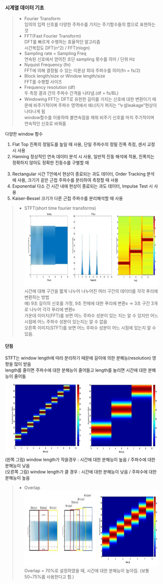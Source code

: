 ### 시계열 데이터 기초

> - Fourier Transform<br>
임의의 입력 신호를 다양한 주파수를 가지는 주기함수들의 합으로 표현하는 것
> - FFT(Fast Fourier Transform)<br>
DFT를 빠르게 수행하는 효율적인 알고리즘<br>
시간복잡도 DFT(n^2) / FFT(nlogn)
> - Sampling rate = Sampling Freq<br>
연속된 신호에서 얻어진 초단 sampling 횟수를 의미 / 단위 Hz
> - Nyquist Frequency (fn)<br>
FFT에 의해 결정될 수 있는 이론상 최대 주파수를 의미(fn = fs/2)
> - Block length/size or Window length/size<br>
FFT를 수행할 사이즈
> - Frequency resolution (df)<br>
두 측정 결과 간의 주파수 간격을 나타냄.(df = fs/BL)
> - Windowing
FFT는 DFT로 유한한 길이를 가지는 신호에 대한 변환이기 때문에 비주기적이며 주파수 영역에서 에너지가 퍼지는 “누설leakage”현상이 나타나게 됨<br>
window함수를 이용하여 불연속점을 채워 비주기 신호를 마치 주기적이며 연속적인 신호로 바꿔줌<br>

다양한 window 함수<br>
1. Flat Top       진폭의 정밀도를 높일 때 사용, 단일 주파수의 정밀 진폭 측정, 센서 교정시 사용<br>
2. Hanning        정상적인 연속 데이터 분석 시 사용, 일반적 진동 해석에 적용, 진폭치는 정확하지 않아도 정확한 진동수를 구별할 때<br><br>
3. Rectangular    시간 T안에서 현상이 종료되는 과도 데이터, Order Tracking 분석에 사용, 크기가 같은 근접 주파수를 분리하여 측정할 때 사용<br>
4. Exponential    다소 긴 시간 내에 현상이 종료되는 과도 데이터, Impulse Test 시 사용<br>
5. Kaiser-Bessel  크기가 다른 근접 주파수를 분리해석할 때 사용<br>

> - STFT(short time fourier transforms)<br>
<img src="STFT예시2.png" height="250" width="1200"><br>
시간에 대해 구간을 짧게 나누어 나누어진 여러 구간의 데이터를 각각 푸리에 변환하는 방법<br>
예) 9초 길이의 신호를 가정, 9초 전체에 대한 푸리에 변환x -> 3초 구간 3개로 나누어 각각 푸리에 변환o<br>
가운데 이미지(FFT)를 보면 어느 주파수 성분이 있는 지는 알 수 있지만 어느 시점에 어느 주파수 성분이 있는지는 알 수 없음<br>
오른쪽 이미지(STFT)를 보면 어느 주파수 성분이 어느 시점에 있는지 알 수 있음.<br>

#### 단점
STFT는 window length에 따라 분리하기 때문에 길이에 의한 분해능(resolution) 영향을 많이 받음<br>
length를 줄이면 주파수에 대한 분해능이 줄어들고 length를 늘리면 시간에 대한 분해능이 줄어듦<br>
<img src="window_length_다르게.png" height="250" width="800"><br>
(왼쪽   그림) window length가 작을경우 : 시간에 대한 분해능이 높음 / 주파수에 대한 분해능이 낮음<br>
(오른쪽 그림) window length가 클  경우 : 시간에 대한 분해능이 낮음 / 주파수에 대한 분해능이 높음<br>

> - Overlap
<img src="overlap적용.png" height="250" width="800"><br>
Overlap = 70%로 설정하였을 때, 시간에 대한 분해능이 높아짐. (보통 50~75%를 사용한다고 함.)

<!-- Mel_spectogram, MFCC  -->
